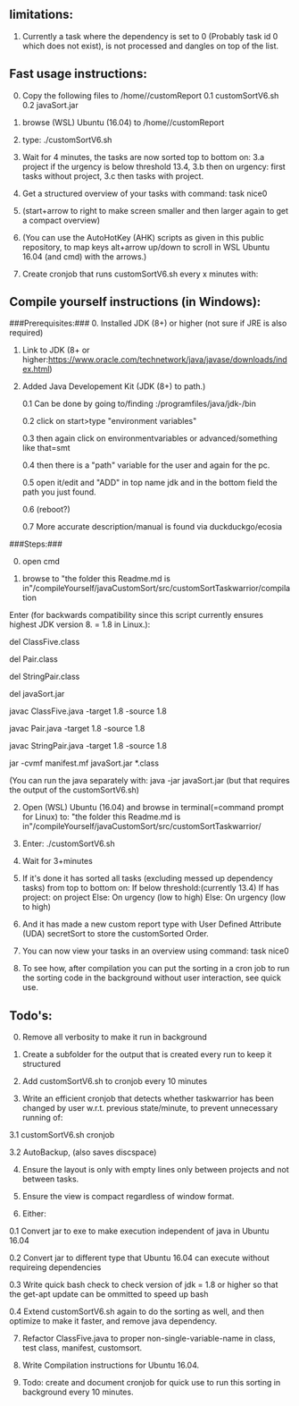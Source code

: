 limitations:
------------
1. Currently a task where the dependency is set to 0 (Probably task id 0 which does not exist), is not processed and dangles on top of the list. 


Fast usage instructions:
------------
0. Copy the following files to /home/<username>/customReport
	0.1 customSortV6.sh
	0.2 javaSort.jar
1. browse (WSL) Ubuntu (16.04) to /home/<username>/customReport
2. type:
./customSortV6.sh
3. Wait for 4 minutes, the tasks are now sorted top to bottom on: 
	3.a project if the urgency is below threshold 13.4, 
	3.b then on urgency: first tasks without project, 
	3.c then tasks with project.
4. Get a structured overview of your tasks with command: 
task nice0

5. (start+arrow to right to make screen smaller and then larger again to get a compact overview)
6. (You can use the AutoHotKey (AHK) scripts as given in this public repository, to map keys alt+arrow up/down to scroll in WSL Ubuntu 16.04 (and cmd) with the arrows.) 
7. Create cronjob that runs customSortV6.sh every x minutes with:

Compile yourself instructions (in Windows):
------------
###Prerequisites:###
0. Installed JDK (8+) or higher (not sure if JRE is also required)
1. Link to JDK (8+ or higher:https://www.oracle.com/technetwork/java/javase/downloads/index.html)
0. Added Java Developement Kit (JDK (8+) to path.)

	0.1 Can be done by going to/finding <yourharddrive>:/programfiles/java/jdk-<versionnr>/bin
	
	0.2 click on start>type "environment variables" 
	
	0.3 then again click on environmentvariables or advanced/something like that=smt
	
	0.4 then there is a "path" variable for the user and again for the pc. 
	
	0.5 open it/edit and "ADD" in top name jdk and in the bottom field the path you just found.
	
	
	0.6 (reboot?)
	
	0.7 More accurate description/manual is found via duckduckgo/ecosia 
	

###Steps:###

0. open cmd

1. browse to "the folder this Readme.md is in"/compileYourself/javaCustomSort/src/customSortTaskwarrior/compilation

Enter (for backwards compatibility since this script currently ensures highest JDK version 8. = 1.8 in Linux.):

del ClassFive.class

del Pair.class


del StringPair.class

del javaSort.jar

javac ClassFive.java -target 1.8 -source 1.8

javac Pair.java -target 1.8 -source 1.8

javac StringPair.java -target 1.8 -source 1.8

jar -cvmf manifest.mf javaSort.jar *.class

(You can run the java separately with: java -jar javaSort.jar (but that requires the output of the customSortV6.sh)

2. Open (WSL) Ubuntu (16.04) and browse in terminal(=command prompt for Linux) to: "the folder this Readme.md is in"/compileYourself/javaCustomSort/src/customSortTaskwarrior/

3. Enter: 
./customSortV6.sh

4. Wait for 3+minutes

5. If it's done it has sorted all tasks (excluding messed up dependency tasks) from top to bottom on: 
	 	If below threshold:(currently 13.4) 
			If has project: 
				on project
			Else:
				On urgency (low to high)
		Else:
			On urgency (low to high)

6. And it has made a new custom report type with User Defined Attribute (UDA) secretSort to store the customSorted Order.

7. You can now view your tasks in an overview using command: task nice0

8. To see how, after compilation you can put the sorting in a cron job to run the sorting code in the background without user 
interaction, see quick use.


Todo's:
------------
0. Remove all verbosity to make it run in background

1. Create a subfolder for the output that is created every run to keep it structured

2. Add customSortV6.sh to cronjob every 10 minutes

3. Write an efficient cronjob that detects whether taskwarrior has been changed by user w.r.t. previous state/minute, to prevent 
unnecessary running of:

3.1 customSortV6.sh cronjob

3.2 AutoBackup, (also saves discspace)

4. Ensure the layout is only with empty lines only between projects and not between tasks.

5. Ensure the view is compact regardless of window format.

6. Either:

0.1 Convert jar to exe to make execution independent of java in Ubuntu 16.04

0.2 Convert jar to different type that Ubuntu 16.04 can execute without requireing dependencies

0.3 Write quick bash check to check version of jdk = 1.8 or higher so that the get-apt update can be ommitted to speed up bash

0.4 Extend customSortV6.sh again to do the sorting as well, and then optimize to make it faster, and remove java dependency.

7. Refactor ClassFive.java to proper non-single-variable-name in class, test class, manifest, customsort.

8. Write Compilation instructions for Ubuntu 16.04.

9. Todo: create and document cronjob for quick use to run this sorting in background every 10 minutes.

